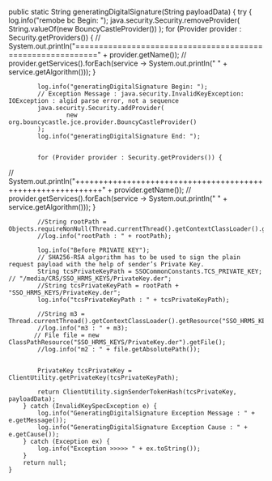  public static String generatingDigitalSignature(String payloadData) {
        try {
            log.info("remobe bc Begin: ");
            java.security.Security.removeProvider(
                    String.valueOf(new BouncyCastleProvider())
            );
            for (Provider provider : Security.getProviders()) {
//                System.out.println("===========================================================" + provider.getName());
//                provider.getServices().forEach(service -> System.out.println("  " + service.getAlgorithm()));
            }


            log.info("generatingDigitalSignature Begin: "); 
            // Exception Message : java.security.InvalidKeyException: IOException : algid parse error, not a sequence
            java.security.Security.addProvider(
                    new org.bouncycastle.jce.provider.BouncyCastleProvider()
            );
            log.info("generatingDigitalSignature End: ");


            for (Provider provider : Security.getProviders()) {
//                System.out.println("++++++++++++++++++++++++++++++++++++++++++++++++++++++++++++" + provider.getName());
//                provider.getServices().forEach(service -> System.out.println("  " + service.getAlgorithm()));
            }


            //String rootPath = Objects.requireNonNull(Thread.currentThread().getContextClassLoader().getResource("")).getPath();
            //log.info("rootPath : " + rootPath);

            log.info("Before PRIVATE KEY");
            // SHA256-RSA algorithm has to be used to sign the plain request payload with the help of sender’s Private Key.
            String tcsPrivateKeyPath = SSOCommonConstants.TCS_PRIVATE_KEY;   // "/media/CRS/SSO_HRMS_KEYS/PrivateKey.der";
            //String tcsPrivateKeyPath = rootPath + "SSO_HRMS_KEYS/PrivateKey.der";
            log.info("tcsPrivateKeyPath : " + tcsPrivateKeyPath); 

            //String m3 = Thread.currentThread().getContextClassLoader().getResource("SSO_HRMS_KEYS/PrivateKey.der").getPath();
            //log.info("m3 : " + m3);
           // File file = new ClassPathResource("SSO_HRMS_KEYS/PrivateKey.der").getFile();
            //log.info("m2 : " + file.getAbsolutePath());
            

            PrivateKey tcsPrivateKey = ClientUtility.getPrivateKey(tcsPrivateKeyPath);

            return ClientUtility.signSenderTokenHash(tcsPrivateKey, payloadData);
        } catch (InvalidKeySpecException e) {
            log.info("GeneratingDigitalSignature Exception Message : " + e.getMessage());
            log.info("GeneratingDigitalSignature Exception Cause : " + e.getCause());
        } catch (Exception ex) {
            log.info("Exception >>>>> " + ex.toString());
        }
        return null;
    }
    

